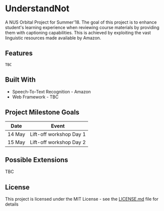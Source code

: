 # UnderstandNot

A NUS Orbital Project for Summer'18. The goal of this project is to enhance student's learning experience when reviewing course materials by providing them with captioning capabilities. This is achieved by exploiting the vast linguistic resources made available by Amazon.

## Features

```
TBC
```
## Built With

* Speech-To-Text Recognition - Amazon
* Web Framework - TBC

## Project Milestone Goals
Date | Event 
---  | ---   
14 May|Lift-off workshop Day 1
15 May|Lift-off workshop Day 2

## Possible Extensions

TBC

## License

This project is licensed under the MIT License - see the [LICENSE.md](LICENSE.md) file for details

